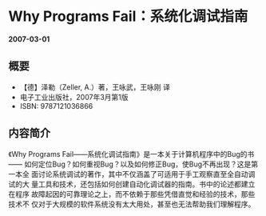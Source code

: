 # Why Programs Fail：系统化调试指南

__2007-03-01__

## 概要

* 【德】泽勒（Zeller, A.）著，王咏武，王咏刚 译
* 电子工业出版社，2007年3月第1版
* ISBN: 9787121036866

## 内容简介

《Why Programs Fail——系统化调试指南》是一本关于计算机程序中的Bug的书——
如何定位Bug？如何重视Bug？以及如何修正Bug，使Bug不再出现？这是第一本全
面讨论系统调试的著作，其中不仅涵盖了可适用于手工观察直至全自动调试的大
量工具和技术，还包括如何创建自动化调试器的指南。书中的论述都建立在程序
故障起因的可靠理论之上，而不依赖于那些凭借直觉和经验的技术，那些技术不
仅对于大规模的软件系统没有太大用处，甚至也无法帮助我们理解程序。
